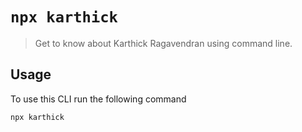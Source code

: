 # `npx karthick`

> Get to know about Karthick Ragavendran using command line.

## Usage
To use this CLI run the following command

```sh
npx karthick
```
